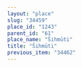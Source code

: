 ```yaml
---
layout: "place"
slug: "34459"
place_id: "1243"
parent_id: "61"
place_name: "Šihmūti"
title: "Šihmūti"
previous_item: "34462"
---
```

